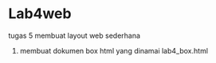 # Lab4web
tugas 5 membuat layout web sederhana
1. membuat dokumen box html yang dinamai lab4_box.html 
